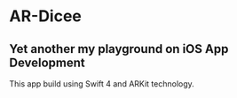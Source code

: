 # AR-Dicee
## Yet another my playground on iOS App Development

This app build using Swift 4 and ARKit technology.
